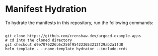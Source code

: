 
# Manifest Hydration

To hydrate the manifests in this repository, run the following commands:

```shell

git clone https://github.com/crenshaw-dev/argocd-example-apps
# cd into the cloned directory
git checkout d9e7076226b5c256f954223653212f29ab2a1fd8
helm template . --name-template hydrator --include-crds
```